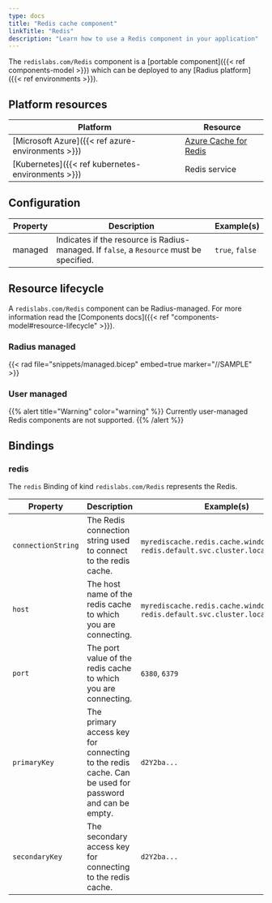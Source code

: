```yaml
---
type: docs
title: "Redis cache component"
linkTitle: "Redis"
description: "Learn how to use a Redis component in your application"
---
```


The `redislabs.com/Redis` component is a [portable component]({{< ref components-model >}}) which can be deployed to any [Radius platform]({{< ref environments >}}).

## Platform resources

| Platform | Resource |
|----------|----------|
| [Microsoft Azure]({{< ref azure-environments >}}) | [Azure Cache for Redis](https://docs.microsoft.com/en-us/azure/azure-cache-for-redis/cache-overview)
| [Kubernetes]({{< ref kubernetes-environments >}}) | Redis service

## Configuration

| Property | Description | Example(s) |
|----------|-------------|---------|
| managed | Indicates if the resource is Radius-managed. If `false`, a `Resource` must be specified. | `true`, `false`

## Resource lifecycle

A `redislabs.com/Redis` component can be Radius-managed. For more information read the [Components docs]({{< ref "components-model#resource-lifecycle" >}}).

### Radius managed

{{< rad file="snippets/managed.bicep" embed=true marker="//SAMPLE" >}}

### User managed

{{% alert title="Warning" color="warning" %}}
Currently user-managed Redis components are not supported.
{{% /alert %}}

## Bindings

### redis

The `redis` Binding of kind `redislabs.com/Redis` represents the Redis.

| Property | Description | Example(s) |
|----------|-------------|------------|
| `connectionString` | The Redis connection string used to connect to the redis cache. | `myrediscache.redis.cache.windows.net:6380`, `redis.default.svc.cluster.local:6379`
| `host` | The host name of the redis cache to which you are connecting. | `myrediscache.redis.cache.windows.net`,  `redis.default.svc.cluster.local`
| `port` | The port value of the redis cache to which you are connecting.| `6380`, `6379`
| `primaryKey` | The primary access key for connecting to the redis cache. Can be used for password and can be empty. | `d2Y2ba...`
| `secondaryKey` | The secondary access key for connecting to the redis cache. | `d2Y2ba...`
